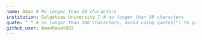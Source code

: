 ```yaml
---
name: Aman # No longer than 28 characters
institution: Galgotias University 🚩 # no longer than 58 characters
quote: " " # no longer than 100 characters, avoid using quotes(") to guarantee the format remains the same.
github_user: AmanRawat882
---
```


